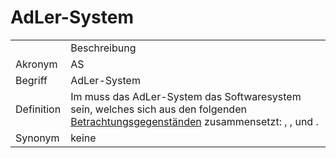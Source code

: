 # AdLer-System




<table>
    <tr>
        <td></td>
        <td>Beschreibung</td>
    </tr>
    <tr>
        <td>Akronym</td>
        <td>AS</td>
    </tr>
    <tr>
        <td>Begriff</td>
        <td>AdLer-System</td>
    </tr>
    <tr>
        <td>Definition</td>
        <td>Im <a href="AdLer-Projekt-Glossareintrag.md"></a> muss das AdLer-System das Softwaresystem sein,
            welches sich aus den folgenden <a href="Betrachtungsgegenstand.md">Betrachtungsgegenständen</a> zusammensetzt:
            <a href="Autorentool.md"></a>, 
            <a href="Engine.md"></a>,
            <a href="Plugin.md"></a>
            und 
            <a href="Backend.md"></a>.</td>
    </tr>
   <tr>
        <td>Synonym</td>
        <td>keine</td>
    </tr>
</table>
